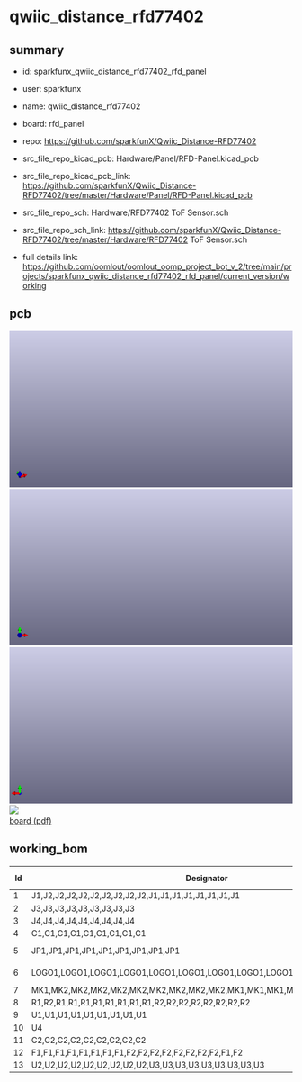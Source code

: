 # qwiic_distance_rfd77402
 
## summary 
* id: sparkfunx_qwiic_distance_rfd77402_rfd_panel
* user: sparkfunx
* name: qwiic_distance_rfd77402
* board: rfd_panel
* repo: https://github.com/sparkfunX/Qwiic_Distance-RFD77402
* src_file_repo_kicad_pcb: Hardware/Panel/RFD-Panel.kicad_pcb
* src_file_repo_kicad_pcb_link: https://github.com/sparkfunX/Qwiic_Distance-RFD77402/tree/master/Hardware/Panel/RFD-Panel.kicad_pcb


* src_file_repo_sch: Hardware/RFD77402 ToF Sensor.sch
* src_file_repo_sch_link: https://github.com/sparkfunX/Qwiic_Distance-RFD77402/tree/master/Hardware/RFD77402 ToF Sensor.sch
* full details link: https://github.com/oomlout/oomlout_oomp_project_bot_v_2/tree/main/projects/sparkfunx_qwiic_distance_rfd77402_rfd_panel/current_version/working  



## pcb  
![](working_3d_600.png) 
![](working_3d_front_600.png)  
![](working_3d_back_600.png)  
![](working_600.png)  
[board (pdf)](working.pdf)  

## working_bom
| Id | Designator | Footprint | Quantity | Designation | Supplier and ref |  | None | 
| --- | --- | --- | --- | --- | --- | --- | --- | 
| 1 | J1,J2,J2,J2,J2,J2,J2,J2,J2,J2,J1,J1,J1,J1,J1,J1,J1,J1 | 1X04_1MM_RA | 18 | Qwiic_Connector |  |  | [''] | 
| 2 | J3,J3,J3,J3,J3,J3,J3,J3,J3 | 1X01_NO_SILK | 9 | CONN_01X01 |  |  | [''] | 
| 3 | J4,J4,J4,J4,J4,J4,J4,J4,J4 | 1X04_NO_SILK | 9 | I2C_Standard_PTH_Connector |  |  | [''] | 
| 4 | C1,C1,C1,C1,C1,C1,C1,C1,C1 | 0603 | 9 | 0.1uF |  |  | [''] | 
| 5 | JP1,JP1,JP1,JP1,JP1,JP1,JP1,JP1,JP1 | SMT-JUMPER_3_2-NC_PASTE_SILK | 9 | JUMPER-SMT_3_2-NC_PASTE_SILK |  |  | [''] | 
| 6 | LOGO1,LOGO1,LOGO1,LOGO1,LOGO1,LOGO1,LOGO1,LOGO1,LOGO1 | OSHW-LOGO-MINI | 9 | SPARKFUN-AESTHETICS_OSHW-LOGOS |  |  | [''] | 
| 7 | MK1,MK2,MK2,MK2,MK2,MK2,MK2,MK2,MK2,MK2,MK1,MK1,MK1,MK1,MK1,MK1,MK1,MK1 | STAND-OFF | 18 | Mounting_Hole |  |  | [''] | 
| 8 | R1,R2,R1,R1,R1,R1,R1,R1,R1,R1,R2,R2,R2,R2,R2,R2,R2,R2 | 0603 | 18 | 4.7k |  |  | [''] | 
| 9 | U1,U1,U1,U1,U1,U1,U1,U1,U1 | RFD77402 | 9 | RFD77402 |  |  | [''] | 
| 10 | U4 | CREATIVE_COMMONS | 1 | CC_LICENSE |  |  | [''] | 
| 11 | C2,C2,C2,C2,C2,C2,C2,C2,C2 | 0603 | 9 | 4.7uF |  |  | [''] | 
| 12 | F1,F1,F1,F1,F1,F1,F1,F1,F2,F2,F2,F2,F2,F2,F2,F2,F1,F2 | FIDUCIAL-1X2 | 18 | Fiducial |  |  | [''] | 
| 13 | U2,U2,U2,U2,U2,U2,U2,U2,U2,U3,U3,U3,U3,U3,U3,U3,U3,U3 | SPARKX-MEDIUM | 18 | SPARKX-LOGO4 |  |  | [''] | 




